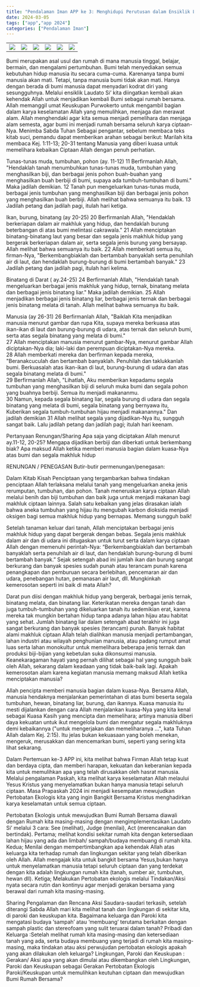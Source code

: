 ```yaml
---
title: "Pendalaman Iman APP ke 3: Menghidupi Perutusan dalam Ensiklik Laudato Si' Menjadikan Bumi Rumah Bersama"
date: 2024-03-05
tags: ["app","app 2024"]
categories: ["Pendalaman Iman"]
---
```

| | | | | | | 
|---|---|---|---|---|---|
| ![](/img/app5mar24.avif) | ![](/img/app5mar241.avif) | ![](/img/app5mar242.avif) | ![](/img/app5mar243.avif) | ![](/img/app5mar244.avif) | ![](/img/app5mar245.avif) | 

Bumi merupakan asal usul dan rumah di mana manusia tinggal, belajar, bermain, dan mengalami pertumbuhan. Bumi telah menyediakan semua kebutuhan hidup manusia itu secara cuma-cuma. Karenanya tanpa bumi manusia akan mati. Tetapi, tanpa manusia bumi tidak akan mati. Hanya dengan berada di bumi manusia dapat menyadari kodrat diri yang sesungguhnya. 
Melalui ensiklik Laudato Si’ kita diingatkan kembali akan kehendak Allah untuk menjadikan kembali Bumi sebagai rumah bersama. Allah memanggil umat Keuskupan Purwokerto untuk mengambil bagian dalam karya keselamatan Allah yang memulihkan, menjaga dan merawat alam. Allah menghendaki agar kita semua menjadi pemelihara dan menjaga alam semesta, agar bumi ini menjadi rumah bersama seluruh karya ciptaan-Nya. 
Menimba Sabda Tuhan 
Sebagai pengantar, sebelum membaca teks kitab suci, pemandu dapat memberikan arahan sebagai berikut:
Marilah kita membaca Kej. 1:11-13; 20-31 tentang Manusia yang diberi kuasa untuk memelihara kebaikan Ciptaan Allah dengan penuh perhatian.

Tunas-tunas muda, tumbuhan, pohon (ay. 11-12)
11 Berfirmanlah Allah, "Hendaklah tanah menumbuhkan tunas-tunas muda, tumbuhan yang menghasilkan biji, dan berbagai jenis pohon buah-buahan yang menghasilkan buah berbiji di bumi, supaya ada tumbuh-tumbuhan di bumi." Maka jadilah demikian. 
12 Tanah pun mengeluarkan tunas-tunas muda, berbagai jenis tumbuhan yang menghasilkan biji dan berbagai jenis pohon yang menghasilkan buah berbiji. Allah melihat bahwa semuanya itu baik. 
13 Jadilah petang dan jadilah pagi, itulah hari ketiga.

Ikan, burung, binatang (ay 20-25)
20 Berfirmanlah Allah, "Hendaklah berkeriapan dalam air makhluk yang hidup, dan hendaklah burung beterbangan di atas bumi melintasi cakrawala." 
21 Allah menciptakan binatang-binatang laut yang besar dan segala jenis makhluk hidup yang bergerak berkeriapan dalam air, serta segala jenis burung yang bersayap. Allah melihat bahwa semuanya itu baik. 
22 Allah memberkati semua itu, firman-Nya, "Berkembangbiaklah dan bertambah banyaklah serta penuhilah air di laut, dan hendaklah burung-burung di bumi bertambah banyak." 
23 Jadilah petang dan jadilah pagi, itulah hari kelima.

Binatang di Darat (  ay.24-25)
24 Berfirmanlah Allah, "Hendaklah tanah mengeluarkan berbagai jenis makhluk yang hidup, ternak, binatang melata dan berbagai jenis binatang liar." Maka jadilah demikian. 
25 Allah menjadikan berbagai jenis binatang liar, berbagai jenis ternak dan berbagai jenis binatang melata di tanah. Allah melihat bahwa semuanya itu baik.

Manusia (ay 26-31)
 26 Berfirmanlah Allah, "Baiklah Kita menjadikan manusia menurut gambar dan rupa Kita, supaya mereka berkuasa atas ikan-ikan di laut dan burung-burung di udara, atas ternak dan seluruh bumi, serta atas segala binatang yang melata di bumi."  
27 Allah menciptakan manusia menurut gambar-Nya, menurut gambar Allah diciptakan-Nya dia; laki-laki dan perempuan diciptakan-Nya mereka.  
28 Allah memberkati mereka dan berfirman kepada mereka, "Beranakcuculah dan bertambah banyaklah. Penuhilah dan taklukkanlah bumi. Berkuasalah atas ikan-ikan di laut, burung-burung di udara dan atas segala binatang melata di bumi."  
 29 Berfirmanlah Allah, "Lihatlah, Aku memberikan kepadamu segala tumbuhan yang menghasilkan biji di seluruh muka bumi dan segala pohon yang buahnya berbiji. Semua itu menjadi makananmu.  
30 Namun, kepada segala binatang liar, segala burung di udara dan segala binatang yang melata di bumi, segala binatang yang bernyawa itu, Kuberikan segala tumbuh-tumbuhan hijau menjadi makanannya." Dan jadilah demikian 
31 Allah melihat segala yang dijadikan-Nya itu, sungguh sangat baik. Lalu jadilah petang dan jadilah pagi; itulah hari keenam.  

Pertanyaan Renungan/Sharing
Apa saja yang diciptakan Allah menurut ay.11-12, 20-25? 
Mengapa dijadikan berbiji dan diberkati untuk berkembang biak?
Apa maksud Allah ketika memberi manusia bagian dalam kuasa-Nya atas bumi dan segala makhluk hidup

RENUNGAN / PENEGASAN
Butir-butir permenungan/penegasan:

Dalam Kitab Kisah Penciptaan yang tergambarkan bahwa tindakan penciptaan Allah terlaksana melalui tanah yang mengeluarkan aneka jenis rerumputan, tumbuhan, dan pohon. Tanah meneruskan karya ciptaan Allah melalui benih dan biji tumbuhan dan baik juga untuk menjadi makanan bagi makhluk ciptaan lainnya. Salah satu kebaikan yang jelas dirasakan ialah bahwa aneka tumbuhan yang hijau itu mengubah karbon dioksida menjadi oksigen bagi semua makhluk hidup yang bernapas. Memang sungguh baik!  

Setelah tanaman keluar dari tanah, Allah menciptakan berbagai jenis makhluk hidup yang dapat bergerak dengan bebas. Segala jenis makhluk dalam air dan di udara ini ditugaskan untuk turut serta dalam karya ciptaan Allah dengan memenuhi perintah-Nya: “Berkembangbiaklah dan bertambah banyaklah serta penuhilah air di laut, dan hendaklah burung-burung di bumi bertambah banyak.” Sejak setengah abad ini jumlah ikan dan burung sangat berkurang dan banyak spesies sudah punah atau terancam punah karena penangkapan dan pemburuan secara berlebihan, pencemaran air dan udara, penebangan hutan, pemanasan air laut, dll. Mungkinkah kemerosotan seperti ini baik di mata Allah?

Darat pun diisi dengan makhluk hidup yang bergerak, berbagai jenis ternak, binatang melata, dan binatang liar. Keterikatan mereka dengan tanah dan juga tumbuh-tumbuhan yang dikeluarkan tanah itu sedemikian erat, karena mereka tak mungkin bertahan hidup tanpa adanya lahan hijau atau habitat yang sehat. Jumlah binatang liar dalam setengah abad terakhir ini juga sangat berkurang dan banyak spesies (terancam) punah. Banyak habitat alami makhluk ciptaan Allah telah dialihkan manusia menjadi pertambangan, lahan industri atau wilayah penghunian manusia, atau padang rumput amat luas serta lahan monokultur untuk memelihara beberapa jenis ternak dan produksi biji-bijian yang kebetulan suka dikonsumsi manusia. Keanekaragaman hayati yang pernah dilihat sebagai hal yang sungguh baik oleh Allah, sekarang dalam keadaan yang tidak baik-baik lagi. Apakah kemerosotan alam karena kegiatan manusia memang maksud Allah ketika menciptakan manusia?

Allah pencipta memberi manusia bagian dalam kuasa-Nya. Bersama Allah, manusia hendaknya menjalankan pemerintahan di atas bumi beserta segala tumbuhan, hewan, binatang liar, burung, dan ikannya. Kuasa manusia itu mesti dijalankan dengan cara Allah menjalankan kuasa-Nya yang kita kenal sebagai Kuasa Kasih yang mencipta dan memelihara; artinya manusia diberi daya kekuatan untuk ikut mengelola bumi dan mengatur segala makhluknya demi kebaikannya ("untuk mengerjakan dan memeliharanya ...", kata Tuhan Allah dalam Kej. 2:15). Itu jelas bukan kekuasaan yang boleh menekan, mengeruk, merusakkan dan mencemarkan bumi, seperti yang sering kita lihat sekarang. 

Dalam Pertemuan ke-3 APP ini, kita melihat bahwa Firman Allah tetap kuat dan berdaya cipta, dan memberi harapan, kekuatan dan keberanian kepada kita untuk memulihkan apa yang telah dirusakkan oleh hasrat manusia. Melalui pengalaman Paskah, kita melihat karya keselamatan Allah melaului Yesus Kristus yang menyelamatkan bukan hanya manusia tetapi seluruh ciptaan. Masa Prapaskah 2024 ini menjadi kesempatan mewujudkan Pertobatan Ekologis kita yang ingin Bangkit Bersama Kristus menghadirkan karya keselamatan untuk semua ciptaan. 

Pertobatan Ekologis untuk mewujudkan Bumi Rumah Bersama diawali dengan Rumah kita masing-masing dengan mengimplementasikan Laudato Si’ melalui 3 cara: See (melihat), Judge (menilai), Act (merencanakan dan bertindak). Pertama; melihat kondisi sekitar rumah kita dengan ketersediaan lahan hijau yang ada dan limbah/ sampah/budaya membuang di rumah kita. Kedua; Menilai dengan mempertimbangkan apa kehendak Allah atas keluarga kita terhadap rumah dan lingkungan sekitar yang telah diberikan oleh Allah. Allah mengajak kita untuk bangkit bersama Yesus,bukan hanya untuk menyelamatkan manusia tetapi seluruh ciptaan dan yang terdekat dengan kita adalah lingkungan rumah kita (tanah, sumber air, tumbuhan, hewan dll). Ketiga; Melakukan Pertobatan ekologis melalui Tindakan/Aksi nyata secara rutin dan kontinyu agar menjadi gerakan bersama yang berawal dari rumah kita masing-masing. 


Sharing Pengalaman dan Rencana Aksi
Saudara-saudari terkasih, setelah diterangi Sabda Allah mari kita melihat tanah dan lingkungan di sekitar kita, di paroki dan keuskupan kita. 
Bagaimana keluarga dan Paroki kita mengatasi budaya ‘sampah’ atau ‘membuang’ terutama berkaitan dengan sampah plastic dan stereofoam yang sulit teruarai dalam tanah?
Pribadi dan Keluarga :Setelah melihat rumah kita masing-masing dan ketersediaan tanah yang ada, serta budaya membuang yang terjadi di rumah kita masing-masing, maka tindakan atau aksi perwujudan pertobatan ekologis apakah yang akan dilakukan oleh keluarga? 
Lingkungan, Paroki dan Keuskupan : Gerakan/ Aksi apa yang akan dimulai atau dikembangkan oleh Lingkungan, Paroki dan Keuskupan sebagai Gerakan Pertobatan Ekologis Paroki/Keuskupan untuk memulihkan keutuhan ciptaan dan mewujudkan Bumi Rumah Bersama? 


